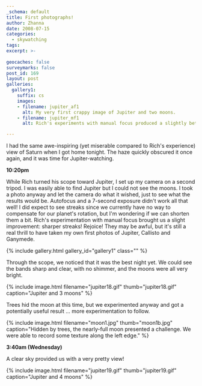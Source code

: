 ```yaml
---
_schema: default
title: First photographs!
author: Zhanna
date: 2008-07-15
categories:
  - skywatching  
tags:
excerpt: >- 
  
geocaches: false
surveymarks: false
post_id: 169
layout: post
galleries:
  gallery1:
    suffix: cs
    images:
    - filename: jupiter_af1
      alt: My very first crappy image of Jupiter and two moons.
    - filename: jupiter_mf1
      alt: Rich's experiments with manual focus produced a slightly better image ... at least the streaks are sharper!

---
```


I had the same awe-inspiring (yet miserable compared to Rich's experience) view of Saturn when I got home tonight.  The haze quickly obscured it once again, and it was time for Jupiter-watching.

**10:20pm**

While Rich turned his scope toward Jupiter, I set up my camera on a second tripod.  I was easily able to find Jupiter but I could not see the moons.  I took a photo anyway and let the camera do what it wished, just to see what the results would be.  Autofocus and a 7-second exposure didn't work all that well!  I did expect to see streaks since we currently have no way to compensate for our planet's rotation, but I'm wondering if we can shorten them a bit.  Rich's experimentation with manual focus brought us a slight improvement: sharper streaks!  Rejoice!  They may be awful, but it's still a real thrill to have taken my own first photos of Jupiter, Callisto and Ganymede.

{% include gallery.html gallery_id="gallery1" class="" %}

Through the scope, we noticed that it was the best night yet.  We could see the bands sharp and clear, with no shimmer, and the moons were all very bright.

{% include image.html filename="jupiter18.gif" thumb="jupiter18.gif" caption="Jupiter and 3 moons" %}

Trees hid the moon at this time, but we experimented anyway and got a potentially useful result ... more experimentation to follow. 

{% include image.html filename="moon1.jpg" thumb="moon1b.jpg" caption="Hidden by trees, the nearly-full moon presented a challenge.  We were able to record some texture along the left edge." %}

**3:40am (Wednesday)**

A clear sky provided us with a very pretty view!  

{% include image.html filename="jupiter19.gif" thumb="jupiter19.gif" caption="Jupiter and 4 moons" %}
